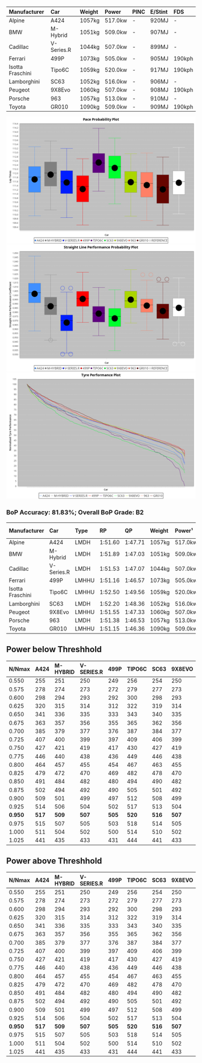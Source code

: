 | Manufacturer     | Car        | Weight | Power   | PINC    | E/Stint | FDS     |
|:-|:-|:-|:-|:-|:-|:-|
| Alpine           | A424       | 1057kg | 517.0kw |    -    | 920MJ   |    -    |
| BMW              | M-Hybrid   | 1051kg | 509.0kw |    -    | 907MJ   |    -    |
| Cadillac         | V-Series.R | 1044kg | 507.0kw |    -    | 899MJ   |    -    |
| Ferrari          | 499P       | 1073kg | 505.0kw |    -    | 905MJ   | 190kph  |
| Isotta Fraschini | Tipo6C     | 1059kg | 520.0kw |    -    | 917MJ   | 190kph  |
| Lamborghini      | SC63       | 1052kg | 516.0kw |    -    | 906MJ   |    -    |
| Peugeot          | 9X8Evo     | 1060kg | 507.0kw |    -    | 908MJ   | 190kph  |
| Porsche          | 963        | 1057kg | 513.0kw |    -    | 910MJ   |    -    |
| Toyota           | GR010      | 1090kg | 509.0kw |    -    | 909MJ   | 190kph  |

![PACECHART](./IMG/ACOMETHOD.png)
![STRAIGHTLINEPERFORMANCECHART](./IMG/ACOMETHOD_sp.png)
![TYREPERFORMANCECHART](./IMG/ACOMETHOD_tw.png)

### BoP Accuracy: 81.83%; Overall BoP Grade: B2
| Manufacturer     | Car        | Type  | RP      | QP      | Weight | Power¹  | Threshhold | PINC    | Power²   | E/Stint | AVG Vmax  | FDS     | RDLC | L/Stint | BOP-Grade | Model Accuracy | Model Points | Match%  | SimDiff |
|:-|:-|:-|:-|:-|:-|:-|:-|:-|:-|:-|:-|:-|:-|:-|:-|:-|:-|:-|:-|
| Alpine           | A424       | LMDH  | 1:51.60 | 1:47.71 | 1057kg | 517.0kw | 210.0kph   |    -    | 517.00kw |  920MJ  | 293.03kph |    -    | 0.99 | 34      | ~A1       | 99.49%         | 1360         | 99.32%  | -0.26   |
| BMW              | M-Hybrid   | LMDH  | 1:51.89 | 1:47.03 | 1051kg | 509.0kw | 210.0kph   |    -    | 509.00kw |  907MJ  | 290.76kph |    -    | 1.00 | 34      | ~A1       | 98.62%         | 2363         | 100.00% | +0.11   |
| Cadillac         | V-Series.R | LMDH  | 1:51.53 | 1:47.07 | 1044kg | 507.0kw | 210.0kph   |    -    | 507.00kw |  899MJ  | 286.67kph |    -    | 1.02 | 34      | ~A1       | 98.50%         | 4201         | 96.01%  | +0.99   |
| Ferrari          | 499P       | LMHHU | 1:51.16 | 1:46.57 | 1073kg | 505.0kw | 210.0kph   |    -    | 505.00kw |  905MJ  | 289.68kph | 190kph  | 1.02 | 34      | -C2       | 100.00%        | 4441         | 74.83%  | +1.06   |
| Isotta Fraschini | Tipo6C     | LMHHU | 1:52.50 | 1:49.56 | 1059kg | 520.0kw | 210.0kph   |    -    | 520.00kw |  917MJ  | 288.62kph | 190kph  | 1.04 | 34      | +Ω1       | 98.48%         | 130          | 39.66%  | #       |
| Lamborghini      | SC63       | LMDH  | 1:52.20 | 1:48.36 | 1052kg | 516.0kw | 210.0kph   |    -    | 516.00kw |  906MJ  | 287.65kph |    -    | 1.04 | 34      | +C1       | 100.00%        | 784          | 78.56%  | #       |
| Peugeot          | 9X8Evo     | LMHHU | 1:51.55 | 1:47.33 | 1060kg | 507.0kw | 210.0kph   |    -    | 507.00kw |  908MJ  | 291.04kph | 190kph  | 0.99 | 34      | +B2       | 100.00%        | 808          | 84.68%  | +0.95   |
| Porsche          | 963        | LMDH  | 1:51.38 | 1:46.53 | 1057kg | 513.0kw | 210.0kph   |    -    | 513.00kw |  910MJ  | 289.94kph |    -    | 1.00 | 34      | -B1       | 99.87%         | 12613        | 86.77%  | +0.43   |
| Toyota           | GR010      | LMHHU | 1:51.15 | 1:46.36 | 1090kg | 509.0kw | 210.0kph   |    -    | 509.00kw |  909MJ  | 286.48kph | 190kph  | 1.00 | 34      | -C1       | 99.73%         | 2956         | 76.64%  | +1.08   |

## Power below Threshhold
| N/Nmax    | A424    | M-HYBRID | V-SERIES.R | 499P    | TIPO6C  | SC63    | 9X8EVO  | 963     | GR010   |
|:-|:-|:-|:-|:-|:-|:-|:-|:-|:-|
|  0.550    |  255    |  251     |  250       |  249    |  256    |  254    |  250    |  253    |  251    |
|  0.575    |  278    |  274     |  273       |  272    |  279    |  277    |  273    |  276    |  274    |
|  0.600    |  298    |  294     |  293       |  292    |  300    |  298    |  293    |  296    |  294    |
|  0.625    |  320    |  315     |  314       |  312    |  322    |  319    |  314    |  317    |  315    |
|  0.650    |  341    |  336     |  335       |  333    |  343    |  340    |  335    |  338    |  336    |
|  0.675    |  363    |  357     |  356       |  355    |  365    |  362    |  356    |  360    |  357    |
|  0.700    |  385    |  379     |  377       |  376    |  387    |  384    |  377    |  382    |  379    |
|  0.725    |  407    |  400     |  399       |  397    |  409    |  406    |  399    |  403    |  400    |
|  0.750    |  427    |  421     |  419       |  417    |  430    |  427    |  419    |  424    |  421    |
|  0.775    |  446    |  440     |  438       |  436    |  449    |  446    |  438    |  443    |  440    |
|  0.800    |  464    |  457     |  455       |  454    |  467    |  463    |  455    |  461    |  457    |
|  0.825    |  479    |  472     |  470       |  469    |  482    |  478    |  470    |  476    |  472    |
|  0.850    |  491    |  484     |  482       |  480    |  494    |  490    |  482    |  487    |  484    |
|  0.875    |  502    |  494     |  492       |  490    |  505    |  501    |  492    |  498    |  494    |
|  0.900    |  509    |  501     |  499       |  497    |  512    |  508    |  499    |  505    |  501    |
|  0.925    |  514    |  506     |  504       |  502    |  517    |  513    |  504    |  510    |  506    |
| **0.950** | **517** | **509**  | **507**    | **505** | **520** | **516** | **507** | **513** | **509** |
|  0.975    |  515    |  507     |  505       |  503    |  518    |  514    |  505    |  511    |  507    |
|  1.000    |  511    |  504     |  502       |  500    |  514    |  510    |  502    |  507    |  504    |
|  1.025    |  441    |  435     |  433       |  431    |  444    |  441    |  433    |  438    |  435    |

## Power above Threshhold
| N/Nmax    | A424    | M-HYBRID | V-SERIES.R | 499P    | TIPO6C  | SC63    | 9X8EVO  | 963     | GR010   |
|:-|:-|:-|:-|:-|:-|:-|:-|:-|:-|
|  0.550    |  255    |  251     |  250       |  249    |  256    |  254    |  250    |  253    |  251    |
|  0.575    |  278    |  274     |  273       |  272    |  279    |  277    |  273    |  276    |  274    |
|  0.600    |  298    |  294     |  293       |  292    |  300    |  298    |  293    |  296    |  294    |
|  0.625    |  320    |  315     |  314       |  312    |  322    |  319    |  314    |  317    |  315    |
|  0.650    |  341    |  336     |  335       |  333    |  343    |  340    |  335    |  338    |  336    |
|  0.675    |  363    |  357     |  356       |  355    |  365    |  362    |  356    |  360    |  357    |
|  0.700    |  385    |  379     |  377       |  376    |  387    |  384    |  377    |  382    |  379    |
|  0.725    |  407    |  400     |  399       |  397    |  409    |  406    |  399    |  403    |  400    |
|  0.750    |  427    |  421     |  419       |  417    |  430    |  427    |  419    |  424    |  421    |
|  0.775    |  446    |  440     |  438       |  436    |  449    |  446    |  438    |  443    |  440    |
|  0.800    |  464    |  457     |  455       |  454    |  467    |  463    |  455    |  461    |  457    |
|  0.825    |  479    |  472     |  470       |  469    |  482    |  478    |  470    |  476    |  472    |
|  0.850    |  491    |  484     |  482       |  480    |  494    |  490    |  482    |  487    |  484    |
|  0.875    |  502    |  494     |  492       |  490    |  505    |  501    |  492    |  498    |  494    |
|  0.900    |  509    |  501     |  499       |  497    |  512    |  508    |  499    |  505    |  501    |
|  0.925    |  514    |  506     |  504       |  502    |  517    |  513    |  504    |  510    |  506    |
| **0.950** | **517** | **509**  | **507**    | **505** | **520** | **516** | **507** | **513** | **509** |
|  0.975    |  515    |  507     |  505       |  503    |  518    |  514    |  505    |  511    |  507    |
|  1.000    |  511    |  504     |  502       |  500    |  514    |  510    |  502    |  507    |  504    |
|  1.025    |  441    |  435     |  433       |  431    |  444    |  441    |  433    |  438    |  435    |

